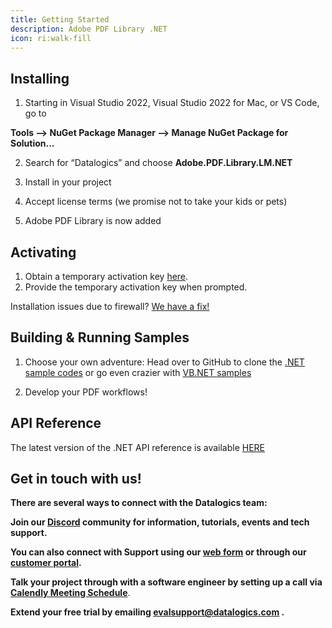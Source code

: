 ```yaml
---
title: Getting Started
description: Adobe PDF Library .NET
icon: ri:walk-fill
---
```


## **Installing**

1. Starting in Visual Studio 2022, Visual Studio 2022 for Mac, or VS Code, go to

**Tools --> NuGet Package Manager --> Manage NuGet Package for Solution...**

2. Search for “Datalogics” and choose **Adobe.PDF.Library.LM.NET**

3) Install in your project

4. Accept license terms (we promise not to take your kids or pets)

5) Adobe PDF Library is now added

## **Activating**

1. Obtain a temporary activation key [here](https://www.datalogics.com/pdf-sdk-free-trial).
2. Provide the temporary activation key when prompted.

Installation issues due to firewall? [We have a fix!](/adobe-pdf-library/dot-net/firewall-issues)

## **Building & Running Samples**

1. Choose your own adventure: Head over to GitHub to clone the [.NET sample codes](https://github.com/datalogics/apdfl-csharp-dotnet-samples) or go even crazier with [VB.NET samples](https://github.com/datalogics/apdfl-vb-dotnet-samples)

2) Develop your PDF workflows!

## API Reference

The latest version of the .NET API reference is available [HERE](https://docs.datalogics.com/apdfl18/DotNet/APDFL18.0.5PlusP1s/index.html)

## **Get in touch with us!**

**There are several ways to connect with the Datalogics team:**

**Join our [Discord](https://discord.com/invite/jNSHcSdRre) community for information, tutorials, events and tech support.**

**You can also connect with Support using our [web form](https://www.datalogics.com/tech-support-pdfs) or through our [customer portal](https://datalogics.my.site.com/portal/login).**

**Talk your project through with a software engineer by setting up a call via [Calendly Meeting Schedule](https://calendly.com/seu-datalogics)**.

**Extend your free trial by emailing <evalsupport@datalogics.com> .**
